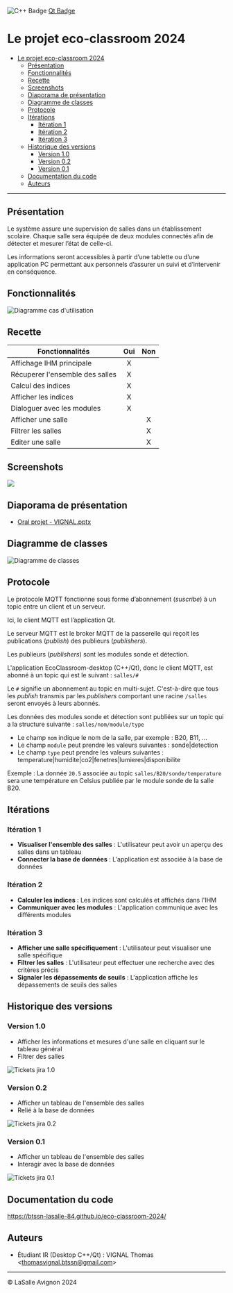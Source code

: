![C++ Badge](https://img.shields.io/badge/C%2B%2B-00599C?logo=cplusplus&logoColor=fff&style=plastic) [Qt Badge](https://img.shields.io/badge/Qt-41CD52?logo=qt&logoColor=fff&style=plastic)

# Le projet eco-classroom 2024

- [Le projet eco-classroom 2024](#le-projet-eco-classroom-2024)
  - [Présentation](#présentation)
  - [Fonctionnalités](#fonctionnalités)
  - [Recette](#recette)
  - [Screenshots](#screenshots)
  - [Diaporama de présentation](#diaporama-de-présentation)
  - [Diagramme de classes](#diagramme-de-classes)
  - [Protocole](#protocole)
  - [Itérations](#itérations)
    - [Itération 1](#itération-1)
    - [Itération 2](#itération-2)
    - [Itération 3](#itération-3)
  - [Historique des versions](#historique-des-versions)
    - [Version 1.0](#version-10)
    - [Version 0.2](#version-02)
    - [Version 0.1](#version-01)
  - [Documentation du code](#documentation-du-code)
  - [Auteurs](#auteurs)

---

## Présentation

Le système assure une supervision de salles dans un établissement scolaire. Chaque salle sera équipée de deux modules connectés afin de détecter et mesurer l’état de celle-ci.

Les informations seront accessibles à partir d’une tablette ou d’une application PC permettant aux personnels d’assurer un suivi et d’intervenir en conséquence.

## Fonctionnalités

![Diagramme cas d'utilisation](images/diagramme_cas_utilisations_v0.1.png)

## Recette

| Fonctionnalités                 | Oui | Non |
|---------------------------------|:---:|:---:|
| Affichage IHM principale        |  X  |     |
| Récuperer l'ensemble des salles |  X  |     |
| Calcul des indices              |  X  |     |
| Afficher les indices            |  X  |     |
| Dialoguer avec les modules      |  X  |     |
| Afficher une salle              |     |  X  |
| Filtrer les salles              |     |  X  |
| Editer une salle                |     |  X  |

## Screenshots

![](images/ecoclassroom-v1.0.gif)

## Diaporama de présentation

- [Oral projet - VIGNAL.pptx](diaporamas/Oral%20projet%20-%20VIGNAL.pptx)

## Diagramme de classes

![Diagramme de classes](images/diagramme_classes_v1.0.png)

## Protocole

Le protocole MQTT fonctionne sous forme d’abonnement (_suscribe_) à un topic entre un client et un serveur.

Ici, le client MQTT est l’application Qt.

Le serveur MQTT est le broker MQTT de la passerelle qui reçoit les publications (_publish_) des publieurs (_publishers_).

Les publieurs (_publishers_) sont les modules sonde et détection.

L'application EcoClassroom-desktop (C++/Qt), donc le client MQTT, est abonné à un topic qui est le suivant : `salles/#`

Le `#` signifie un abonnement au topic en multi-sujet. C'est-à-dire que tous les _publish_ transmis par les _publishers_ comportant une racine `/salles` seront envoyés à leurs abonnés.

Les données des modules sonde et détection sont publiées sur un topic qui a la structure suivante : `salles/nom/module/type`

- Le champ `nom` indique le nom de la salle, par exemple : B20, B11, …
- Le champ `module` peut prendre les valeurs suivantes : sonde|detection
- Le champ `type` peut prendre les valeurs suivantes : 
temperature|humidite|co2|fenetres|lumieres|disponibilite

Exemple : La donnée `20.5` associée au topic `salles/B20/sonde/temperature` sera une température en Celsius publiée par le module sonde de la salle B20.

## Itérations

### Itération 1

- **Visualiser l'ensemble des salles** : L'utilisateur peut avoir un aperçu des salles dans un tableau
- **Connecter la base de données** : L'application est associée à la base de données

### Itération 2

- **Calculer les indices** : Les indices sont calculés et affichés dans l'IHM
- **Communiquer avec les modules** : L'application communique avec les différents modules

### Itération 3

- **Afficher une salle spécifiquement** : L'utilisateur peut visualiser une salle spécifique
- **Filtrer les salles** : L'utilisateur peut effectuer une recherche avec des critères précis
- **Signaler les dépassements de seuils** : L'application affiche les dépassements de seuils des salles


## Historique des versions

### Version 1.0

- Afficher les informations et mesures d'une salle en cliquant sur le tableau général
- Filtrer des salles

![Tickets jira 1.0](images/tickets_jira_v1.0.png)

### Version 0.2

- Afficher un tableau de l'ensemble des salles
- Relié à la base de données

![Tickets jira 0.2](images/tickets_jira_v0.2.png)

### Version 0.1

- Afficher un tableau de l'ensemble des salles
- Interagir avec la base de données

![Tickets jira 0.1](images/tickets_jira_v0.1.png)


## Documentation du code

https://btssn-lasalle-84.github.io/eco-classroom-2024/

## Auteurs

- Étudiant IR (Desktop C++/Qt) : VIGNAL Thomas <<thomasvignal.btssn@gmail.com>>

---
©️ LaSalle Avignon 2024

